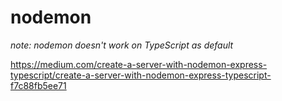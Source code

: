 # nodemon

*note: nodemon doesn't work on TypeScript as default*  

https://medium.com/create-a-server-with-nodemon-express-typescript/create-a-server-with-nodemon-express-typescript-f7c88fb5ee71

